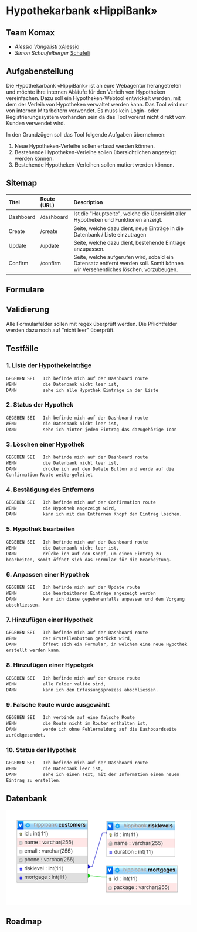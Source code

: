 # Hypothekarbank «HippiBank»

## Team Komax
- *Alessio Vangelisti* [xAlessio](https://github.com/xAlessio)
- *Simon Schaufelberger* [Schufeli](https://github.com/Schufeli)


## Aufgabenstellung
Die Hypothekarbank «HippiBank» ist an eure Webagentur herangetreten und möchte ihre internen Abläufe für den Verleih von Hypotheken vereinfachen. Dazu soll ein Hypotheken-Webtool entwickelt werden, mit dem der Verleih von Hypotheken verwaltet werden kann. Das Tool wird nur von internen Mitarbeitern verwendet. Es muss kein Login- oder Registrierungssystem vorhanden sein da das Tool vorerst nicht direkt vom Kunden verwendet wird.

In den Grundzügen soll das Tool folgende Aufgaben übernehmen:

1. Neue Hypotheken-Verleihe sollen erfasst werden können.
2. Bestehende Hypotheken-Verleihe sollen übersichtlichen angezeigt werden können.
3. Bestehende Hypotheken-Verleihen sollen mutiert werden können.

## Sitemap
| Titel | Route (URL) | Description |
| :--- | :--- | :--- |
| Dashboard | /dashboard | Ist die "Hauptseite", welche die Übersicht aller Hypotheken und Funktionen anzeigt. | 
| Create | /create | Seite, welche dazu dient, neue Einträge in die Datenbank / Liste einzutragen |
| Update| /update | Seite, welche dazu dient, bestehende Einträge anzupassen. |
| Confirm | /confirm | Seite, welche aufgerufen wird, sobald ein Datensatz entfernt werden soll. Somit können wir Versehentliches löschen, vorzubeugen. |

## Formulare

## Validierung
Alle Formularfelder sollen mit regex überprüft werden. Die Pflichtfelder werden dazu noch auf "nicht leer" überprüft.

## Testfälle
### 1. Liste der Hypothekeinträge
```
GEGEBEN SEI   Ich befinde mich auf der Dashboard route
WENN          die Datenbank nicht leer ist,
DANN          sehe ich alle Hypothek Einträge in der Liste
```
### 2. Status der Hypothek
```
GEGEBEN SEI   Ich befinde mich auf der Dashboard route
WENN          die Datenbank nicht leer ist,
DANN          sehe ich hinter jedem Eintrag das dazugehörige Icon
```
### 3. Löschen einer Hypothek
```
GEGEBEN SEI   Ich befinde mich auf der Dashboard route
WENN          die Datenbank nicht leer ist,
DANN          drücke ich auf den Delete Button und werde auf die Confirmation Route weitergeleitet
```
### 4. Bestätigung des Entfernens
```
GEGEBEN SEI   Ich befinde mich auf der Confirmation route
WENN          die Hypothek angezeigt wird,
DANN          kann ich mit dem Entfernen Knopf den Eintrag löschen.
```
### 5. Hypothek bearbeiten
```
GEGEBEN SEI   Ich befinde mich auf der Dashboard route
WENN          die Datenbank nicht leer ist,
DANN          drücke ich auf den Knopf, um einen Eintrag zu bearbeiten, somit öffnet sich das Formular für die Bearbeitung.
```
### 6. Anpassen einer Hypothek
```
GEGEBEN SEI   Ich befinde mich auf der Update route
WENN          die bearbeitbaren Einträge angezeigt werden
DANN          kann ich diese gegebenenfalls anpassen und den Vorgang abschliessen.
```

### 7. Hinzufügen einer Hypothek
```
GEGEBEN SEI   Ich befinde mich auf der Dashboard route
WENN          der Erstellenbutton gedrückt wird,
DANN          öffnet sich ein Formular, in welchem eine neue Hypothek erstellt werden kann.
```
### 8. Hinzufügen einer Hypotgek
```
GEGEBEN SEI   Ich befinde mich auf der Create route
WENN          alle Felder valide sind,
DANN          kann ich den Erfassungsprozess abschliessen.
```
### 9. Falsche Route wurde ausgewählt
```
GEGEBEN SEI   Ich verbinde auf eine falsche Route
WENN          die Route nicht im Router enthalten ist,
DANN          werde ich ohne Fehlermeldung auf die Dashboardseite zurückgesendet.
```
### 10. Status der Hypothek
```
GEGEBEN SEI   Ich befinde mich auf der Dashboard route
WENN          die Datenbank leer ist,
DANN          sehe ich einen Text, mit der Information einen neuen Eintrag zu erstellen.
```
## Datenbank
![Database diagramm](./doc/images/database.png)
## Roadmap
